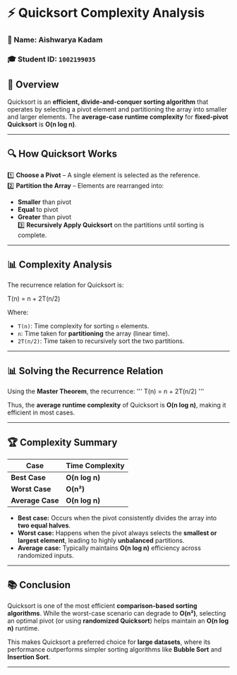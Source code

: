 # ⚡ Quicksort Complexity Analysis

### 📝 Name: Aishwarya Kadam  
### 🎓 Student ID: `1002199035`  

## 📌 Overview  
Quicksort is an **efficient, divide-and-conquer sorting algorithm** that operates by selecting a pivot element and partitioning the array into smaller and larger elements. The **average-case runtime complexity** for **fixed-pivot Quicksort** is **O(n log n)**.

---

## 🔍 How Quicksort Works  
1️⃣ **Choose a Pivot** – A single element is selected as the reference.  
2️⃣ **Partition the Array** – Elements are rearranged into:
   - **Smaller** than pivot  
   - **Equal** to pivot  
   - **Greater** than pivot  
3️⃣ **Recursively Apply Quicksort** on the partitions until sorting is complete.

---

## 📊 Complexity Analysis  

The recurrence relation for Quicksort is:

T(n) = n + 2T(n/2)


Where:  
- `T(n)`: Time complexity for sorting `n` elements.  
- `n`: Time taken for **partitioning** the array (linear time).  
- `2T(n/2)`: Time taken to recursively sort the two partitions.  

---

## 📊 **Solving the Recurrence Relation**  

Using the **Master Theorem**, the recurrence:
'''
T(n) = n + 2T(n/2)
'''

Thus, the **average runtime complexity** of Quicksort is **O(n log n)**, making it efficient in most cases.

---

## 🏆 **Complexity Summary**  

| Case          | Time Complexity  |
|--------------|----------------|
| **Best Case**   | **O(n log n)**  |
| **Worst Case**  | **O(n²)**       |
| **Average Case**| **O(n log n)**  |

- **Best case:** Occurs when the pivot consistently divides the array into **two equal halves**.  
- **Worst case:** Happens when the pivot always selects the **smallest or largest element**, leading to highly **unbalanced** partitions.  
- **Average case:** Typically maintains **O(n log n)** efficiency across randomized inputs.

---

## 📚 **Conclusion**  

Quicksort is one of the most efficient **comparison-based sorting algorithms**. While the worst-case scenario can degrade to **O(n²)**, selecting an optimal pivot (or using **randomized Quicksort**) helps maintain an **O(n log n)** runtime.  

This makes Quicksort a preferred choice for **large datasets**, where its performance outperforms simpler sorting algorithms like **Bubble Sort** and **Insertion Sort**.

---




